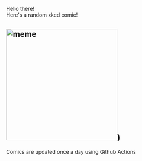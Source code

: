 Hello there! <br>Here's a random xkcd comic!<br>
## <img src="https://imgs.xkcd.com/comics/fucking_blue_shells.png" alt="meme" width="300"/>)<br>
Comics are updated once a day using Github Actions